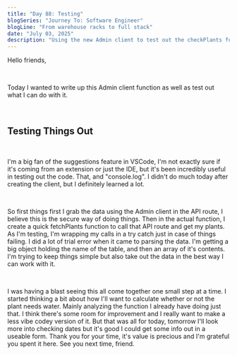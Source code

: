 ```yaml
---
title: "Day 88: Testing"
blogSeries: "Journey To: Software Engineer"
blogLine: "From warehouse racks to full stack"
date: "July 03, 2025"
description: "Using the new Admin client to test out the checkPlants function"
---
```


Hello friends,

<br>

Today I wanted to write up this Admin client function as well as test out what I can do with it.

<br>

## Testing Things Out

<br>

I'm a big fan of the suggestions feature in VSCode, I'm not exactly sure if it's coming from an extension or just the IDE, but it's been incredibly useful in testing out the code. That, and "console.log". I didn't do much today after creating the client, but I definitely learned a lot. 

<br>

So first things first I grab the data using the Admin client in the API route, I believe this is the secure way of doing things. Then in the actual function, I create a quick fetchPlants function to call that API route and get my plants. As I'm testing, I'm wrapping my calls in a try catch just in case of things failing. I did a lot of trial error when it came to parsing the data. I'm getting a big object holding the name of the table, and then an array of it's contents. I'm trying to keep things simple but also take out the data in the best way I can work with it.

<br>

I was having a blast seeing this all come together one small step at a time. I started thinking a bit about how I'll want to calculate whether or not the plant needs water. Mainly analyzing the function I already have doing just that. I think there's some room for improvement and I really want to make a less vibe codey version of it. But that was all for today, tomorrow I'll look more into checking dates but it's good I could get some info out in a useable form. Thank you for your time, it's value is precious and I'm grateful you spent it here. See you next time, friend.